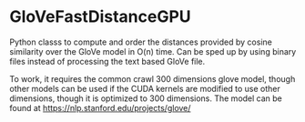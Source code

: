 # GloVeFastDistanceGPU
Python classs to compute and order the distances provided by cosine similarity over the GloVe model in O(n) time. Can be sped up by using binary files instead of processing the text based GloVe file.

To work, it requires the common crawl 300 dimensions glove model, though other models can be used if the CUDA kernels are modified to use other dimensions, though it is optimized to 300 dimensions. The model can be found at https://nlp.stanford.edu/projects/glove/
